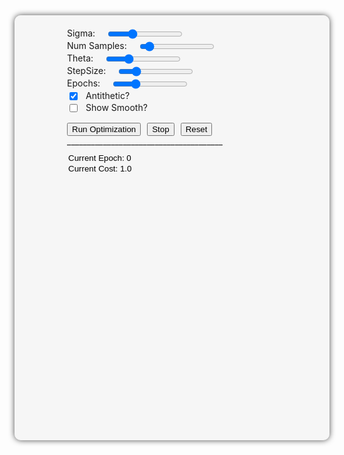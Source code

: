 <style>
  #plot-container-wrapper {
    background-color: rgba(240, 240, 240, 0.5);
    border-radius: 10px;
    box-shadow: 0 0 10px rgba(0, 0, 0, 0.7);
    padding: 20px;
    justify-content: space-between;
    height: 640px;
    display: flex; 
  }
  #plot-container {
    display: flex;
    flex-direction: column;
    justify-content: space-between;
  }
  #plot-container2 {
    display: flex;
    justify-content: space-between;
  }
  #plot-container3 {
    display: flex;
    justify-content: space-between;
  }
  #plot {
    width: 100%;
    height: 80%;
  }
  #plot2 {
    width: 100%;
    aspect-ratio: 2 / 1.09;
  }
  #plot3 {
    width: 100%;
    height: 18%;
  }
  .slider {
    margin-left: 5%;
    width: 30%;
  }
  .slider-container{
    width: 400px;
  }
  .textbox {
    border-style: solid; 
    box-shadow: inset 0px 0px 0px 0px black; 
    border: none; 
    background-color: transparent;
  }

@media screen and (max-width: 768px) {
    #plot-container-wrapper {
        max-width: 100%;
    }
    #plot-container {
        max-width: 100%;
    }
    #plot-container2 {
        max-width: 100%;
    }
    #plot-container3 {
        max-width: 100%;
    }
    #plot {
        max-width: 100%;
    }
    #plot2 {
        max-width: 100%;
    }
    #plot3 {
        max-width: 100%;
    }
    .slider-container {
        max-width: 100%;
    }
}

</style>

<div id="plot-container-wrapper">
    <div id="plot-container">
      <div id="plot"></div>
      <div id="plot3"></div>
    </div>
    <div id="plot-container">
      <div class="slider-container">       <!-- the slider container-->
        <div style="display: flex">
          <label for="sigma">Sigma:</label>
          <input class="slider" type="range" min="0.33" max="2.5" step="0.01" value="1" id="sigma">
        </div>
        <div style="display: flex">
          <label for="num-samples">Num Samples:</label>
          <input class="slider" type="range" min="2" max="100" step="2" value="10" id="num-samples">
        </div>
        <div style="display: flex">
          <label for="theta">Theta:</label>
          <input class="slider" type="range" min="-4" max="4.0" step="0.1" value="-1.8" id="theta">
        </div>
        <div style="display: flex">
          <label for="stepsize">StepSize:</label>
          <input class="slider" type="range" min="0.001" max="0.5" step="0.01" value="0.1" id="stepsize">
        </div>
        <div style="display: flex">
          <label for="epochs">Epochs:</label>
          <input class="slider" type="range" min="10" max="700" step="1" value="200" id="epochs">
        </div>
        <div style="display: flex">
            <input type="checkbox" id="cb_antithetic" checked>
            <div style="margin-left: 10px;">Antithetic?</div>
        </div>
        <div style="display: flex">
            <input type="checkbox" id="cb_showsmoothed">
            <div style="margin-left: 10px;">Show Smooth?</div>
        </div>
        <div style="display: flex;">
          <button style="float: left; margin-top: 14px;" onclick="optimize()">Run Optimization</button>
          <button style="float: left; margin-left: 10px; margin-top: 14px;" onclick="stop_anim()">Stop</button>
          <button style="float: left; margin-left: 10px; margin-top: 14px;" onclick="reset()">Reset</button>
        </div>
        _______________________________________
        <div style="display: flex; margin-top: 10px">
            <input type="text" class="textbox" id="epoch_text" value="Current Epoch: 0">
        </div>
        <div style="display: flex">
            <input type="text" class="textbox" id="cost_text" value="Current Cost: 1.0">
        </div>
        <div id="plot2" style="width: 100%;"></div>
      </div>
    </div>
</div>

<script src="https://cdn.plot.ly/plotly-latest.min.js"></script>
<script>
  
function stepEdge(x) {
	return x < -0.5 ? 1 : (x > 2.5 ? 1 : 0); 
}

function calcGradGaussian(x, sigma) {
		// already sampling the positivized function here 
    return (Math.abs(x) / Math.pow(sigma, 2)) * calcGaussian(x, sigma=sigma);
}

function gradGaussianKernel(x, sigma) {
	return -(x / Math.pow(sigma, 2)) * calcGaussian(x, sigma=sigma);
}

function get_pdf(x, sigma) {
	return 0.5 * sigma * Math.sqrt(2.0 * Math.PI) * x;
}

function calcGaussian(x, sigma) {
  return 1.0 / (sigma * Math.sqrt(2 * Math.PI)) * Math.exp(-Math.pow(x, 2) / (2 * Math.pow(sigma, 2)));
}

// sample from a standard normal, N(0,1)
function boxmueller() {
  return Math.sqrt(-2 * Math.log(Math.random())) * Math.cos(2 * Math.PI * Math.random());
}

// convert standard normal samples to scaled normal 
function sampleGaussian(sigma = 1.0) {
  return sigma * boxmueller();
}

function icdf(x, sigma) {
	if (x > 0.5) {
  	return Math.sqrt(-2.0 * Math.pow(sigma, 2) * Math.log(2.0 * (1.0 - x)));
  } else {
  	return Math.sqrt(-2.0 * Math.pow(sigma, 2) * Math.log(2.0 * x));
  }
}

function clean_random(x) {
	var eps = 0.0001
  if (x < eps) {x += eps;}					// too close to zero 
  if (x - 0.5 < eps) {x -= eps;}		// too close to 0.5
  if (0.5 - x < eps) {x += eps;}		// too close to 0.5
  if (1.0 - x < eps) {x -= eps;}		// too close to 1
  return x; 
} 


function getGradGaussianSamples(n_samples, sigma, antithetic) {
	var samples = [] 
  var f_x = []
  var p_x = []
  for (var i = 0; i < n_samples; i++) {
  	
    var rand = clean_random(Math.random());
    var x_i = icdf(rand, sigma) * (rand < 0.5 ? -1.0 : 1.0); 
    samples.push(x_i);
    
    if (antithetic) {
      var arand = 1.0 - rand; 
      var x_i = icdf(arand, sigma) * (arand < 0.5 ? -1.0 : 1.0); 
      samples.push(x_i);
    }
  }  
  
  // calculcate sample value and pdf 
  for (var i = 0; i<samples.length; i+=1){
    var f_xi = Math.abs(samples[i]) / Math.pow(sigma, 2) * calcGaussian(samples[i], sigma);
    var p_xi = 0.5 * sigma * Math.sqrt(2.0 * Math.PI) * f_xi;
    f_x.push(f_xi);
    p_x.push(p_xi); 
  }
  
  return [samples, f_x, p_x];
}

function getGaussianSamples(n_samples, sigma, antithetic) {
	var samples = []
  var p_x = []
  for (var i = 0; i < n_samples; i++) {
    var x_i = sampleGaussian(sigma);
    samples.push(x_i);
    if (antithetic) {samples.push(x_i * -1.0);}
  }
  
  // calc sample value 
  for (var i = 0; i < samples.length; i+=1) {
  	p_x.push(calcGaussian(samples[i], sigma=sigma));
  }
	return [samples, p_x]; 
}

function mc_estimate(f_x, p_x) {
	var N = f_x.length; 
  var estimate = 0.0; 
  for (var i = 0; i < N; i += 1) {
  	estimate += (f_x[i] / p_x[i]);
  }
  return estimate / N; 
}

function mse(x, y) {
	return Math.pow((x - y), 2); 
 } 

function convolve(theta, n_samples, samples, pdfs, sigma, goal) {
	var outputs = [];
  
  goal = 0.0; 		// after rendering! 
  
  var tmp = []
  for(var i = 0; i < n_samples; i+=1) {
  	var tau = samples[i];
    var w = gradGaussianKernel(tau, sigma);
    
    var theta_p = theta - tau; 
    var fn = stepEdge(theta_p);
    var weighted_fn_val = mse(fn, goal) * w; 
    
    outputs.push(weighted_fn_val); 
  }
  
  var final_estimate = mc_estimate(outputs, pdfs);
  return final_estimate;
}

function avg_list(vals) {
	var average = 0.0; 
	for (var i = 0; i < vals.length; i++) {
  	average += vals[i];
  }
  return average / vals.length; 
}


function optimize() {
	if (run_anim){return;}		// avoid double-running, e.g., when button is clicked while anim is running 
  
	sigma = parseFloat(sigmaSlider.value);
  var theta = parseFloat(thetaSlider.value); 
  var epochs = parseInt(epochsSlider.value);
  var stepsize = parseFloat(stepsizeSlider.value);
  var numSamples = parseInt(numSamplesSlider.value);
  var nsamples_real = antithetic_checkbox.checked ? Math.round(numSamples / 2.0) : numSamples; 

	run_anim = true; 
  Plotly.update('plot', {x: [[theta]], y: [[stepEdge(theta)]]}, {}, 2);
	Plotly.update('plot', {visible: true}, {}, 2);
	
  var gt_theta; gt_theta = 0.0; 
  
  let i = 0; 
  const updateTrace = () => {
    if (i < epochs && run_anim) {
      
      // get gradient by convolving and multiplying by kernel: 
      const [x_i, f_xi, p_xi] = getGradGaussianSamples(numSamples, sigma, antithetic_checkbox.checked);
    
      var grad = convolve(theta, nsamples_real, x_i, p_xi, sigma, gt_theta);
      
      // grad. descent step 
      theta -= stepsize * grad; 
    
    	var cost = mse(stepEdge(theta), gt_theta); 
      update_trajectory([theta, stepEdge(theta), cost]); 
      text_epochs.value = 'Current Epoch: ' + (i+1).toString(); 
      text_cost.value = 'Current Cost: ' + cost.toString() + '.0'; 
      
      // make timeout so that display is able to react 
      setTimeout(updateTrace, 5); 
      i++; 
    }
  }
  
  // call function 
  updateTrace(); 
 }
    
function update_trajectory(values){
  const traj = plot.data[2];
  var xData = traj.x;
	var yData = traj.y;
  xData.push(values[0]); 
  yData.push(values[1]);
  Plotly.update('plot', {x: [xData], y: [yData]}, {}, 2);
  update_triangle(values[0]); 
}


defaults = {'sigma': 1.0, 'nsamples': 10, 'epochs': 600, 'stepsize': 0.1, 'theta': -2.0};

// Define the data for the Gaussian distribution
var x = [], y_gauss = [], y_gradgauss = [], y_step = [], sigma = 1;
for (var i = -5; i < 5; i += 0.01) {
  x.push(i);
  y_step.push(stepEdge(i));
  y_gauss.push(calcGaussian(i, sigma = sigma));
  y_gradgauss.push(calcGradGaussian(i, sigma=sigma));
}

// Create the initial plot, declare all the traces 
var gaussianTrace = {
  x: x,
  y: y_gauss,
  name: 'Gaussian',
  type: 'scatter',
  opacity: 0.25
};
var gradGaussianTrace = {
  x: x,
  y: y_gradgauss,
  name: 'Grad. of Gaussian',
  type: 'scatter',
  marker: {color: 'rgb(0, 0, 0)'}
};
var stepTrace = {
  x: x,
  y: y_step,
  name: 'Cost Function',
  type: 'scatter',
  marker: {color: 'orange'}
};
var sampleTrace = {
    x: [],
    y: [],
    name: 'Samples',
    showlegend: false,
    mode: 'markers',
    opacity: 0.5,
    marker: {
      size: 7,
      symbol: 'diamond',
      color: 'black'
    }
};
var sampleTrace_gg = {
    x: [],
    y: [],
    name: 'Samples_gg',
    showlegend: false,
    mode: 'markers',
    opacity: 0.8,
    marker: {
      size: 7,
      symbol: 'diamond',
      color: 'black'
    }
};  
var smoothedFn = {
  x: [],
  y: [],
  name: 'Smoothed',
  type: 'scatter',
  marker: {color: 'rgb(255, 0, 255)'}
};
var verticalZero = {
  x: [0.0, 0.0, 0.0, 0.0, 0.0, 0.0, 0.0, 0.0, 0.0, 0.0, 0.0, 0.0, 0.0, 0.0, 0.0, 0.0, 0.0, 0.0, 0.0, 0.0, 0.0, 0.0],
  y: [0.0, 0.1, 0.2, 0.3, 0.4, 0.5, 0.6, 0.7, 0.8, 0.9, 1.0, 0.0, 0.1, 0.2, 0.3, 0.4, 0.5, 0.6, 0.7, 0.8, 0.9, 1.0],
  name: '',
  showlegend: false,
  type: 'scatter',
  opacity: 0.75,
  line: {color: 'black', 'width': 0.5},
};
var pxTrace = {
  x: [-5.0, -4.0, -3.0, -2.0, -1.0, 0.0, 1, 2, 3, 4, 5, -5.0, -4.0, -3.0, -2.0, -1.0, 0.0, 1, 2, 3, 4, 5],
  y: [0, 0, 0, 0, 0, 0, 0, 0, 0, 0, 0, 0, 0, 0, 0, 0, 0, 0, 0, 0, 0, 0],
  name: '',
  showlegend: false,
  type: 'scatter',
  opacity: 0.75,
  marker: {color: 'black', size: 2, line: {color: 'black', width: 2}}
};
var trajectory = {
	x: [defaults.theta], 
  y: [1.0], 
  name: 'Triangle Center', 
  type: 'scatter', 
  mode: 'markers',
  marker: {color: 'lime', size: 10, line: {color: 'grey', width: 1}}
};
var layout = {
  title: '1D Example: Differentiating Through Plateaus',
  xaxis: {title: 'x', 'range': [-5, 5], zeroline: false},
  yaxis: {title: 'y', 'range': [-0.1, 1.2]},
  legend: {orientation: 'h', y: 0.0, xanchor: 'center', x: 0.5},
  /*shapes: [{type: 'rect',
           xref: 'x',
           yref: 'paper',
           x0: -1.5,
           y0: 0.075,
           x1: 1.5,
           y1: 0.15,
           fillcolor: 'royalblue',
           opacity: 0.6,
           layer: 'below',
           line: {width: 0}}],*/
};
var layoutLower = {
  xaxis: {title: '', 'range': [-5, 5]},
  yaxis: {title: '', 'range': [-0.1, 1.2]},
  legend: {orientation: 'h', y: 0.0, xanchor: 'center', x: 0.5},
  margin: {t: 10, b: 10, l: 25, r: 10},
  autosize: true
};
var layoutPxPlot = {
  xaxis: {title: '', 'range': [-5, 5], zeroline: false, showgrid: false},
  yaxis: {title: '', 'range': [-0.2, 0.7], showgrid: false, tickmode: 'array', tickvals: [0],
    showticklabels: false},
  legend: {orientation: 'h', y: 0.0, xanchor: 'center', x: 0.5},
  margin: {t: 2, b: 2, l: 80, r: 80},
  shapes: [{type: 'path',
      			path: 'M 0 0 L 1 0.4 L 2 0 Z',
      			xref: 'x',
      			yref: 'y',
      			fillcolor: 'red',
      			opacity: 0.6,
      			line: {width: 1}}, 
      		 {type: 'rect',
            xref: 'x',
            yref: 'y',
            x0: 0.80,
            y0: 0.0,
            x1: 1.2,
            y1: 0.2,
            fillcolor: 'grey',
            opacity: 0.6,
            line: {width: 1}}],
};
var config = {responsive: true}

Plotly.newPlot('plot', [stepTrace, 
                        smoothedFn,
                        trajectory], layout, config);
Plotly.newPlot('plot2', [gaussianTrace,
                         gradGaussianTrace,
                         sampleTrace,
                         sampleTrace_gg,verticalZero], layoutLower, config);
Plotly.newPlot('plot3', [pxTrace], layoutPxPlot, config);
                        
function reset_textboxes() {
	text_cost.value = 'Current Cost: 1.0'; 
  text_epochs.value = 'Current Epoch: 0';
}

function reset(incl_plots=true) {
	sigmaSlider.value = defaults.sigma; 
  thetaSlider.value = defaults.theta;
  epochsSlider.value = defaults.epochs; 
  stepsizeSlider.value = defaults.stepsize; 
  numSamplesSlider.value = defaults.nsamples; 
  smoothed_checkbox.checked = false;
  antithetic_checkbox.checked = true;
  reset_textboxes(); 
  update_triangle();
  if (incl_plots) update_plots();
}

var sigmaSlider = document.getElementById('sigma');
var thetaSlider = document.getElementById('theta');
var epochsSlider = document.getElementById('epochs');
var stepsizeSlider = document.getElementById('stepsize');
var numSamplesSlider = document.getElementById('num-samples');
var smoothed_checkbox = document.getElementById('cb_showsmoothed');
var antithetic_checkbox = document.getElementById('cb_antithetic');

var text_cost = document.getElementById('cost_text')
var text_epochs = document.getElementById('epoch_text')

reset(incl_plots=false); 		// set default values to sliders 

var run_anim = false; 

thetaSlider.addEventListener('input', function() {
	update_triangle()
  update_plots(resample=false);
  stop_anim(); 
  reset_textboxes(); 
});

[epochsSlider, stepsizeSlider].forEach(function(element) {
   element.addEventListener('input', function() {
      update_plots(resample=false);
      stop_anim(); 
      reset_textboxes(); 
   });
});

[sigmaSlider, numSamplesSlider,antithetic_checkbox, smoothed_checkbox].forEach(function(element) {
   element.addEventListener('input', function() {
      update_plots(resample=true);
      stop_anim(); 
      reset_textboxes(); 
   });
});

function stop_anim() {
	run_anim = false; 
}

function theta_to_triPath(th) {
	// expects a single theta parameter, returns a triangle path that is used to update the layout 
  var w = 1.4; 		// tri width 
  var y = 0.0; 
  var h = 0.5; 
  var tripath = 'M ' + (th-w).toString() + ' ' + y.toString() + ' L ' + th.toString() + ' ' + (y+h).toString() + ' L ' + (th+w).toString() + ' '+ y.toString() +' Z';
  return tripath; 
}

function update_triangle(theta=999) {
	if (theta==999) {
		theta = parseFloat(thetaSlider.value); 		// default value, never passed, read from slider 
  }
  var tripath = theta_to_triPath(theta); 
  var update = {'shapes[0].path': tripath};
  Plotly.relayout('plot3', update);
}

function update_plots(resample=true){
	
  if (!smoothed_checkbox.checked) {Plotly.update('plot', {visible: false}, {}, 1);}
  else {Plotly.update('plot', {visible: true}, {}, 1);}
  
  sigma = parseFloat(sigmaSlider.value);
  var theta_init = parseFloat(thetaSlider.value);
  var numSamples = parseInt(numSamplesSlider.value);
  
  // remove (potential) trajectory 
  Plotly.update('plot', {visible: true}, {}, 2);
  Plotly.update('plot', {x: [[theta_init]], y: [[stepEdge(theta_init)]]}, {}, 2); 
  
  // update gaussian plots: for gradgaussian, plot pdf, to have same scale easier 
  for (var i = 0; i < x.length; i++) {
    y_gauss[i] = calcGaussian(x[i], sigma = sigma);
    y_gradgauss[i] = 0.5 * sigma * Math.sqrt(2.0 * Math.PI) * calcGradGaussian(x[i], sigma=sigma);		
  }
  Plotly.update('plot2', {y: [y_gauss]}, {}, 0,);				// {} is update for layout, 0 is selector index
  Plotly.update('plot2', {y: [y_gradgauss]}, {}, 1,);		// {} is update for layout, 0 is selector index
  
  
    // update samples: get samples and update the plots 
    var nsamples_real = antithetic_checkbox.checked ? Math.floor(numSamples / 2.0) : numSamples; 
    if (resample) {
    const [xsampled_gauss, ysampled_gauss] = getGaussianSamples(nsamples_real, sigma, antithetic_checkbox.checked);
    const [x_gradG, y_gradG, pdf_gradG] = getGradGaussianSamples(nsamples_real, sigma, antithetic_checkbox.checked);
  
    Plotly.update('plot2', {x: [xsampled_gauss], y: [ysampled_gauss]}, {}, 2);		
    Plotly.update('plot2', {x: [x_gradG], y: [pdf_gradG]}, {}, 3);
  }
  
  if (!smoothed_checkbox.checked) {
  	return;
  } else {
  	if (!resample) {return;}
  
    // go through all x's, for every x make a "smoothed" y-val by sampling N pts from the current
    // x coordinate, and then query and avg their fn val 
    var smoothed = []
    for(var i = 0; i < x.length; i+=1) {
      var theta = x[i]		// go from -5 to 5 

			// we concolve with the Gaussian, not the grad.gaussian! 
      //const [xg, yg, pdf_g] = getGradGaussianSamples(nsamples_real, sigma, antithetic_checkbox.checked);
      const [xg, yg] = getGaussianSamples(nsamples_real, sigma, antithetic_checkbox.checked);

      var fn_avg; fn_avg = 0.0;
      for (var j=0; j < xg.length; j+=1) {
        var theta_perturbed = theta - xg[j]; 
        fn_avg += stepEdge(theta_perturbed);
      }

      smoothed.push(fn_avg / numSamples); 
    }

    Plotly.update('plot', {x: [x], y: [smoothed]}, {}, 1);
  }
}


</script>